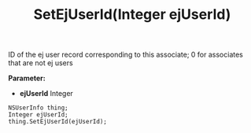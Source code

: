 ﻿---
uid: crmscript_ref_NSUserInfo_SetEjUserId
title: SetEjUserId(Integer ejUserId)
intellisense: NSUserInfo.SetEjUserId
keywords: NSUserInfo, GetEjUserId
so.topic: reference
---

ID of the ej user record corresponding to this associate; 0 for associates that are not ej users

**Parameter:** 
 - **ejUserId** Integer

```crmscript
NSUserInfo thing;
Integer ejUserId;
thing.SetEjUserId(ejUserId);
```

